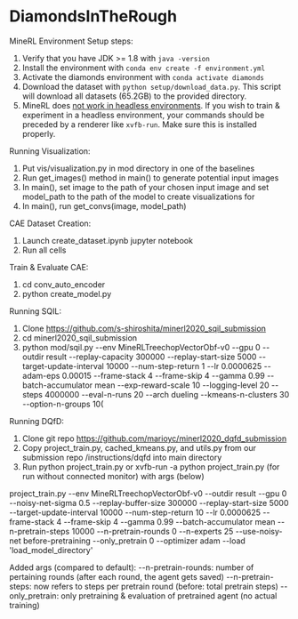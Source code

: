 # DiamondsInTheRough

MineRL Environment Setup steps:
1. Verify that you have JDK >= 1.8 with `java -version`
2. Install the environment with `conda env create -f environment.yml`
3. Activate the diamonds environment with `conda activate diamonds`
4. Download the dataset with `python setup/download_data.py`. This script will download all datasets (65.2GB) to the provided directory.
5. MineRL does [not work in headless environments](https://minerl.io/docs/tutorials/index.html). If you wish to train & experiment in a headless environment, your commands should be preceded by a renderer like `xvfb-run`. Make sure this is installed properly.


Running Visualization:
1. Put vis/visualization.py in mod directory in one of the baselines
2. Run get_images() method in main() to generate potential input images
3. In main(), set image to the path of your chosen input image and set model_path to the path of the model to create visualizations for
4. In main(), run get_convs(image, model_path)

CAE Dataset Creation:
1. Launch create_dataset.ipynb jupyter notebook
2. Run all cells

Train & Evaluate CAE:
1. cd conv_auto_encoder
2. python create_model.py

Running SQIL:
1. Clone https://github.com/s-shiroshita/minerl2020_sqil_submission
2. cd minerl2020_sqil_submission
3. python mod/sqil.py --env MineRLTreechopVectorObf-v0 --gpu 0 --outdir result --replay-capacity 300000 --replay-start-size 5000 --target-update-interval 10000 --num-step-return 1 --lr 0.0000625 --adam-eps 0.00015 --frame-stack 4 --frame-skip 4 --gamma 0.99 --batch-accumulator mean --exp-reward-scale 10 --logging-level 20 --steps 4000000 --eval-n-runs 20 --arch dueling --kmeans-n-clusters 30 --option-n-groups 10(

Running DQfD: 

1. Clone git repo https://github.com/marioyc/minerl2020_dqfd_submission
2. Copy project_train.py, cached_kmeans.py, and utils.py from our submission repo /instructions/dqfd into main directory
3. Run python project_train.py or xvfb-run -a python project_train.py (for run without connected monitor) with args (below) 

project_train.py --env MineRLTreechopVectorObf-v0 --outdir result --gpu 0 --noisy-net-sigma 0.5 --replay-buffer-size 300000 --replay-start-size 5000 --target-update-interval 10000 --num-step-return 10 --lr 0.0000625 --frame-stack 4 --frame-skip 4 --gamma 0.99 --batch-accumulator mean --n-pretrain-steps 10000 --n-pretrain-rounds 0 --n-experts 25 --use-noisy-net before-pretraining --only_pretrain 0 --optimizer adam --load 'load_model_directory'

Added args (compared to default): 
--n-pretrain-rounds: number of pertaining rounds (after each round, the agent gets saved)
--n-pretrain-steps: now refers to steps per pretrain round (before: total pretrain steps)
--only_pretrain: only pretraining & evaluation of pretrained agent (no actual training)

